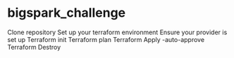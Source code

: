# bigspark_challenge
Clone repository
Set up your terraform environment
Ensure your provider is set up
Terraform init
Terraform plan
Terraform Apply -auto-approve
Terraform Destroy
